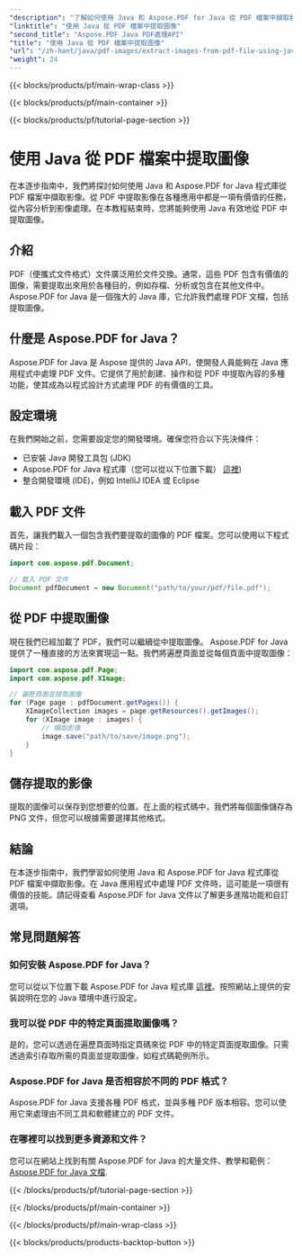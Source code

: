 ```yaml
---
"description": "了解如何使用 Java 和 Aspose.PDF for Java 從 PDF 檔案中擷取影像。帶有原始程式碼的分步指南。立即解鎖 PDF 影像擷取。"
"linktitle": "使用 Java 從 PDF 檔案中提取圖像"
"second_title": "Aspose.PDF Java PDF處理API"
"title": "使用 Java 從 PDF 檔案中提取圖像"
"url": "/zh-hant/java/pdf-images/extract-images-from-pdf-file-using-java/"
"weight": 24
---
```


{{< blocks/products/pf/main-wrap-class >}}

{{< blocks/products/pf/main-container >}}

{{< blocks/products/pf/tutorial-page-section >}}

# 使用 Java 從 PDF 檔案中提取圖像


在本逐步指南中，我們將探討如何使用 Java 和 Aspose.PDF for Java 程式庫從 PDF 檔案中擷取影像。從 PDF 中提取影像在各種應用中都是一項有價值的任務，從內容分析到影像處理。在本教程結束時，您將能夠使用 Java 有效地從 PDF 中提取圖像。

## 介紹

PDF（便攜式文件格式）文件廣泛用於文件交換。通常，這些 PDF 包含有價值的圖像，需要提取出來用於各種目的，例如存檔、分析或包含在其他文件中。 Aspose.PDF for Java 是一個強大的 Java 庫，它允許我們處理 PDF 文檔，包括提取圖像。

## 什麼是 Aspose.PDF for Java？

Aspose.PDF for Java 是 Aspose 提供的 Java API，使開發人員能夠在 Java 應用程式中處理 PDF 文件。它提供了用於創建、操作和從 PDF 中提取內容的多種功能，使其成為以程式設計方式處理 PDF 的有價值的工具。

## 設定環境

在我們開始之前，您需要設定您的開發環境。確保您符合以下先決條件：

- 已安裝 Java 開發工具包 (JDK)
- Aspose.PDF for Java 程式庫（您可以從以下位置下載） [這裡](https://releases.aspose.com/pdf/java/))
- 整合開發環境 (IDE)，例如 IntelliJ IDEA 或 Eclipse

## 載入 PDF 文件

首先，讓我們載入一個包含我們要提取的圖像的 PDF 檔案。您可以使用以下程式碼片段：

```java
import com.aspose.pdf.Document;

// 載入 PDF 文件
Document pdfDocument = new Document("path/to/your/pdf/file.pdf");
```

## 從 PDF 中提取圖像

現在我們已經加載了 PDF，我們可以繼續從中提取圖像。 Aspose.PDF for Java 提供了一種直接的方法來實現這一點。我們將遍歷頁面並從每個頁面中提取圖像：

```java
import com.aspose.pdf.Page;
import com.aspose.pdf.XImage;

// 遍歷頁面並提取圖像
for (Page page : pdfDocument.getPages()) {
    XImageCollection images = page.getResources().getImages();
    for (XImage image : images) {
        // 擷取影像
        image.save("path/to/save/image.png");
    }
}
```

## 儲存提取的影像

提取的圖像可以保存到您想要的位置。在上面的程式碼中，我們將每個圖像儲存為 PNG 文件，但您可以根據需要選擇其他格式。

## 結論

在本逐步指南中，我們學習如何使用 Java 和 Aspose.PDF for Java 程式庫從 PDF 檔案中擷取影像。在 Java 應用程式中處理 PDF 文件時，這可能是一項很有價值的技能。請記得查看 Aspose.PDF for Java 文件以了解更多進階功能和自訂選項。

## 常見問題解答

### 如何安裝 Aspose.PDF for Java？

您可以從以下位置下載 Aspose.PDF for Java 程式庫 [這裡](https://releases.aspose.com/pdf/java/)。按照網站上提供的安裝說明在您的 Java 環境中進行設定。

### 我可以從 PDF 中的特定頁面提取圖像嗎？

是的，您可以透過在遍歷頁面時指定頁碼來從 PDF 中的特定頁面提取圖像。只需透過索引存取所需的頁面並提取圖像，如程式碼範例所示。

### Aspose.PDF for Java 是否相容於不同的 PDF 格式？

Aspose.PDF for Java 支援各種 PDF 格式，並與多種 PDF 版本相容。您可以使用它來處理由不同工具和軟體建立的 PDF 文件。

### 在哪裡可以找到更多資源和文件？

您可以在網站上找到有關 Aspose.PDF for Java 的大量文件、教學和範例： [Aspose.PDF for Java 文檔](https://reference。aspose.com/pdf/java/).

{{< /blocks/products/pf/tutorial-page-section >}}

{{< /blocks/products/pf/main-container >}}

{{< /blocks/products/pf/main-wrap-class >}}

{{< blocks/products/products-backtop-button >}}